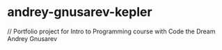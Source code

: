 # andrey-gnusarev-kepler
// Portfolio project for Intro to Programming course with Code the Dream
Andrey Gnusarev
